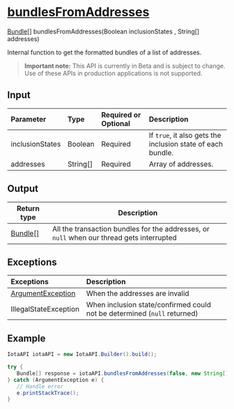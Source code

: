 
# [bundlesFromAddresses](https://github.com/iotaledger/iota-java/blob/master/jota/src/main/java/org/iota/jota/IotaAPI.java#L198)
 [Bundle[]](https://github.com/iotaledger/iota-java/blob/master/jota/src/main/java/org/iota/jota/model/Bundle.java) bundlesFromAddresses(Boolean inclusionStates , String[] addresses)

Internal function to get the formatted bundles of a list of addresses.
> **Important note:** This API is currently in Beta and is subject to change. Use of these APIs in production applications is not supported.

## Input
| Parameter       | Type | Required or Optional | Description |
|:---------------|:--------|:--------| :--------|
| inclusionStates | Boolean | Required | If `true`, it also gets the inclusion state of each bundle. |
| addresses | String[] | Required | Array of addresses. |
    
## Output
| Return type | Description |
|--|--|
| [Bundle[]](https://github.com/iotaledger/iota-java/blob/master/jota/src/main/java/org/iota/jota/model/Bundle.java)  | All the transaction bundles for the addresses, or `null` when our thread gets interrupted |

## Exceptions
| Exceptions     | Description |
|:---------------|:--------|
| [ArgumentException](https://github.com/iotaledger/iota-java/blob/master/jota/src/main/java/org/iota/jota/error/ArgumentException.java) | When the addresses are invalid |
| IllegalStateException | When inclusion state/confirmed could not be determined (`null` returned) |


 ## Example
 
 ```Java
 IotaAPI iotaAPI = new IotaAPI.Builder().build();

try { 
    Bundle[] response = iotaAPI.bundlesFromAddresses(false, new String[]{"GJMJYQOFBZEAAYSNZTNWSHHKPYPDWKBXFVIGXGXCRMLRBG9VOYMRYG9CZADARYUFYTQOTTHTKVDGGUCAP", "TJOESBMUBBLAPDRXTJOZVZEJHTEMLRILLPXKJH9LXOXJP9ILYZPQJOFQKZTREGXBTQEDXEXWBJLRCMUSJ"});
} catch (ArgumentException e) { 
    // Handle error
    e.printStackTrace(); 
}
 ```
